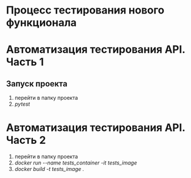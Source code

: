 # Процесс тестирования нового функционала

# Автоматизация тестирования API. Часть 1

## Запуск проекта
1. перейти в папку проекта
2. *pytest*
# Автоматизация тестирования API. Часть 2
1. перейти в папку проекта
2. *docker run --name tests_container -it tests_image*
3. *docker build -t tests_image .*
